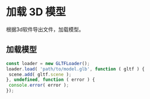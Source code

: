 # 加载 3D 模型

根据3d软件导出文件，加载模型。

## 加载模型

```javascript
const loader = new GLTFLoader();
loader.load( 'path/to/model.glb', function ( gltf ) {
 scene.add( gltf.scene );
}, undefined, function ( error ) {
 console.error( error );
});
```

<code src="./index.tsx" title="3d loader"></code>
